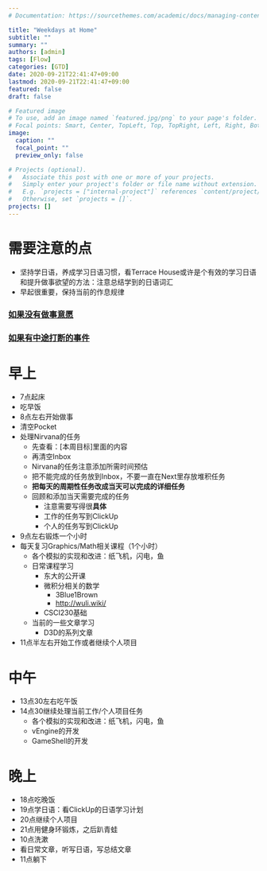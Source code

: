 ```yaml
---
# Documentation: https://sourcethemes.com/academic/docs/managing-content/

title: "Weekdays at Home"
subtitle: ""
summary: ""
authors: [admin]
tags: [Flow]
categories: [GTD]
date: 2020-09-21T22:41:47+09:00
lastmod: 2020-09-21T22:41:47+09:00
featured: false
draft: false

# Featured image
# To use, add an image named `featured.jpg/png` to your page's folder.
# Focal points: Smart, Center, TopLeft, Top, TopRight, Left, Right, BottomLeft, Bottom, BottomRight.
image:
  caption: ""
  focal_point: ""
  preview_only: false

# Projects (optional).
#   Associate this post with one or more of your projects.
#   Simply enter your project's folder or file name without extension.
#   E.g. `projects = ["internal-project"]` references `content/project/deep-learning/index.md`.
#   Otherwise, set `projects = []`.
projects: []
---
```


# 需要注意的点

- 坚持学日语，养成学习日语习惯，看Terrace House或许是个有效的学习日语和提升做事欲望的方法：注意总结学到的日语词汇
- 早起很重要，保持当前的作息规律

### [如果没有做事意愿](../none-todo)

### [如果有中途打断的事件](../interruption)

# 早上

- 7点起床
- 吃早饭
- 8点左右开始做事
- 清空Pocket
- 处理Nirvana的任务
  - 先查看：[本周目标]里面的内容
  - 再清空Inbox
  - Nirvana的任务注意添加所需时间预估
  - 把不能完成的任务放到Inbox，不要一直在Next里存放堆积任务
  - **把每天的周期性任务改成当天可以完成的详细任务**
  - 回顾和添加当天需要完成的任务
    - 注意需要写得很**具体**
    - 工作的任务写到ClickUp
    - 个人的任务写到ClickUp
- 9点左右锻炼一个小时
- 每天复习Graphics/Math相关课程（1个小时）
  - 各个模拟的实现和改进：纸飞机，闪电，鱼
  - 日常课程学习
    - 东大的公开课
    - 微积分相关的数学
      - 3Blue1Brown
      - http://wuli.wiki/
    - CSCI230基础
  - 当前的一些文章学习
    - D3D的系列文章
- 11点半左右开始工作或者继续个人项目

# 中午

- 13点30左右吃午饭
- 14点30继续处理当前工作/个人项目任务
  - 各个模拟的实现和改进：纸飞机，闪电，鱼
  - vEngine的开发
  - GameShell的开发

# 晚上

- 18点吃晚饭
- 19点学日语：看ClickUp的日语学习计划
- 20点继续个人项目
- 21点用健身环锻炼，之后趴青蛙
- 10点洗漱
- 看日常文章，听写日语，写总结文章
- 11点躺下
